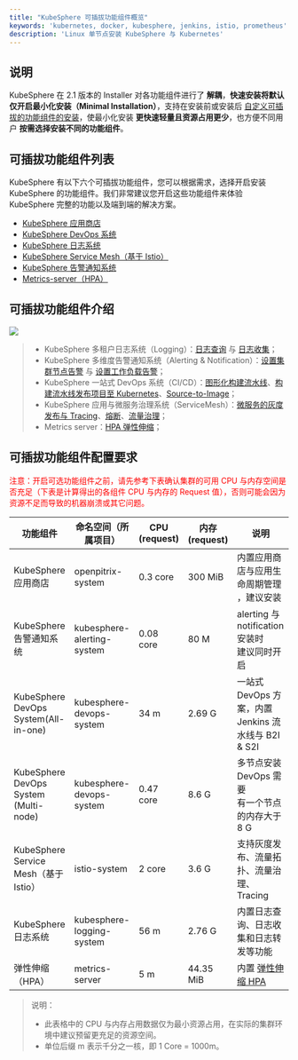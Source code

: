 ```yaml
---
title: "KubeSphere 可插拔功能组件概览"
keywords: 'kubernetes, docker, kubesphere, jenkins, istio, prometheus'
description: 'Linux 单节点安装 KubeSphere 与 Kubernetes'
---
```


## 说明

KubeSphere 在 2.1 版本的 Installer 对各功能组件进行了 **解耦**，**快速安装将默认仅开启最小化安装（Minimal Installation）**，支持在安装前或安装后 [自定义可插拔的功能组件的安装](../intro#自定义安装可插拔的功能组件)，使最小化安装 **更快速轻量且资源占用更少**，也方便不同用户 **按需选择安装不同的功能组件**。

## 可插拔功能组件列表

KubeSphere 有以下六个可插拔功能组件，您可以根据需求，选择开启安装 KubeSphere 的功能组件。我们非常建议您开启这些功能组件来体验 KubeSphere 完整的功能以及端到端的解决方案。

- [KubeSphere 应用商店](../install-openpitrix)
- [KubeSphere DevOps 系统](../install-devops)
- [KubeSphere 日志系统](../install-logging)
- [KubeSphere Service Mesh（基于 Istio）](../install-servicemesh)
- [KubeSphere 告警通知系统](install-alert-notification)
- [Metrics-server（HPA）](instal-metrics-server)

## 可插拔功能组件介绍

![](https://pek3b.qingstor.com/kubesphere-docs/png/20191207140846.png)

> - KubeSphere 多租户日志系统（Logging）：[日志查询](../../toolbox/log-search) 与 [日志收集](../../platform-settings/log-gathering)；
> - KubeSphere 多维度告警通知系统（Alerting & Notification）：[设置集群节点告警](../../monitoring/alert-policy) 与 [设置工作负载告警](../../monitoring/workload-alert-policy)；
> - KubeSphere 一站式 DevOps 系统（CI/CD）：[图形化构建流水线](../../quick-start/jenkinsfile-out-of-scm)、[构建流水线发布项目至 Kubernetes](../../quick-start/devops-online)、[Source-to-Image](../../quick-start/source-to-image)；
> - KubeSphere 应用与微服务治理系统（ServiceMesh）：[微服务的灰度发布与 Tracing](../../quick-start/bookinfo-canary)、[熔断](../../application/circuit-breaking)、[流量治理](../../application/traffic-gov)；
> - Metrics server：[HPA 弹性伸缩](../../quick-start/hpa)；

## 可插拔功能组件配置要求

<font color=red>
注意：开启可选功能组件之前，请先参考下表确认集群的可用 CPU 与内存空间是否充足（下表是计算得出的各组件 CPU 与内存的 Request 值），否则可能会因为资源不足而导致的机器崩溃或其它问题。
</font>

 | 功能组件 | 命名空间（所属项目） | CPU (request)| 内存 (request)| 说明 |
 | --- | --- | --- | --- | --- |
 | KubeSphere 应用商店 | openpitrix-system |  0.3 core | 300 MiB | 内置应用商店与应用生命周期管理<br>，建议安装 |
 | KubeSphere 告警通知系统 | kubesphere-alerting-system | 0.08 core | 80 M | alerting 与 notification 安装时<br>建议同时开启|
 | KubeSphere DevOps System(All-in-one)| kubesphere-devops-system| 34 m| 2.69 G | 一站式 DevOps 方案，内置 Jenkins 流水线与 B2I & S2I |
 | KubeSphere DevOps System (Multi-node)| kubesphere-devops-system | 0.47 core| 8.6 G |多节点安装 DevOps 需要<br>有一个节点的内存大于 8 G |
 | KubeSphere Service Mesh（基于 Istio）| istio-system  | 2 core | 3.6 G | 支持灰度发布、流量拓扑、流量治理、Tracing |
 | KubeSphere 日志系统 | kubesphere-logging-system  | 56 m | 2.76 G | 内置日志查询、日志收集和日志转发等功能 |
 | 弹性伸缩（HPA） | metrics-server | 5 m | 44.35 MiB | 内置 [弹性伸缩 HPA](../../quick-start/hpa) |

 > 说明：
 > - 此表格中的 CPU 与内存占用数据仅为最小资源占用，在实际的集群环境中建议预留更充足的资源空间。
 > - 单位后缀 m 表示千分之一核，即 1 Core = 1000m。

<!-- ## Components Version

The components marked with `*` are required in minimal installation. Others are pluggable components.

|  组件 |  版本 |
|---|---|
|* KubeSphere| 2.1.0|
|* Kubernetes| v1.15.5 |
|* etcd|3.2.18|
|* Prometheus| v2.3.1|
|Fluent Bit| v1.2.1|
|Elasticsearch | v6.7.0 ( **Support using external ElasticSearch 7.x** )|
|Istio | v1.3.3 |
|OpenPitrix (App Store)| v0.4.5 |
-->
